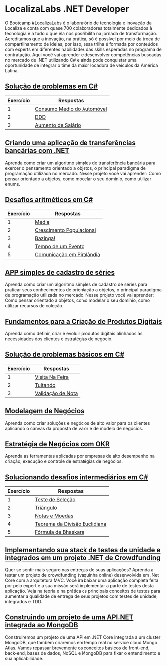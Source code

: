 # LocalizaLabs .NET Developer

O Bootcamp #LocalizaLabs é o laboratório de tecnologia e inovação da Localiza e conta com quase 700 colaboradores totalmente dedicados à tecnologia e a tudo o que ela nos possibilita na jornada de transformação. Acreditamos que a inovação, na prática, só é possível por meio da troca de compartilhamento de ideias, por isso, essa trilha é formada por conteúdos com experts em diferentes habilidades das skills esperadas no programa de contratação. Aqui você vai aprender e desenvolver competências buscadas no mercado de .NET utilizando C# e ainda pode conquistar uma oportunidade de integrar o time da maior locadora de veículos da América Latina.

## [Solução de problemas em C#](https://github.com/JefersonMelo/07-DIO/tree/master/02-LocalizaLabs/01-Solucao_de_problemas)

Exercício | Respostas
--------- | ------
1         | [Consumo Médio do Automóvel](https://github.com/JefersonMelo/07-DIO/tree/master/02-LocalizaLabs/01-Solucao_de_problemas/01-Calcular_Consumo_Medio)
2         | [DDD](https://github.com/JefersonMelo/07-DIO/tree/master/02-LocalizaLabs/01-Solucao_de_problemas/02-DDD)
3         | [Aumento de Salário](https://github.com/JefersonMelo/07-DIO/tree/master/02-LocalizaLabs/01-Solucao_de_problemas/03-Aumento_Salario)

## [Criando uma aplicação de transferências bancárias com .NET](https://github.com/JefersonMelo/07-DIO/tree/master/02-LocalizaLabs/02-AppBanco)

Aprenda como criar um algoritmo simples de transferência bancária para exercer o pensamento orientado a objetos, o principal paradigma de programação utilizada no mercado. Nesse projeto você vai aprender: Como pensar orientado a objetos, como modelar o seu domínio, como utilizar enums.

## [Desafios aritméticos em C#](https://github.com/JefersonMelo/07-DIO/tree/master/02-LocalizaLabs/03-Desafios_aritmeticos)

Exercício | Respostas
--------- | ------
1         | [Média](https://github.com/JefersonMelo/07-DIO/tree/master/02-LocalizaLabs/03-Desafios_aritmeticos/01-Notas_De_Um_Aluno)
2         | [Crescimento Populacional](https://github.com/JefersonMelo/07-DIO/tree/master/02-LocalizaLabs/03-Desafios_aritmeticos/02-Crescimento_Populacional)
3         | [Bazinga!](https://github.com/JefersonMelo/07-DIO/tree/master/02-LocalizaLabs/03-Desafios_aritmeticos/03-Bazinga)
4         | [Tempo de um Evento](https://github.com/JefersonMelo/07-DIO/tree/master/02-LocalizaLabs/03-Desafios_aritmeticos/04-Tempo_De_Um_Evento)
5         | [Comunicação em Piralândia](https://github.com/JefersonMelo/07-DIO/tree/master/02-LocalizaLabs/03-Desafios_aritmeticos/05-Comunicacao_Em_Piralandia)

## [APP simples de cadastro de séries](https://github.com/JefersonMelo/07-DIO/tree/master/01-MRV/01-Cadastro-Series)

Aprenda como criar um algoritmo simples de cadastro de séries para praticar seus conhecimentos de orientação a objetos, o principal paradigma de programação utilizada no mercado. Nesse projeto você vai aprender: Como pensar orientado a objetos, como modelar o seu domínio, como utilizar recursos de coleção.

## [Fundamentos para a Criação de Produtos Digitais](https://github.com/JefersonMelo/07-DIO/tree/master/01-MRV/04-Fundamentos%20para%20a%20Cria%C3%A7%C3%A3o%20de%20Produtos%20Digitais)

Aprenda como definir, criar e evoluir produtos digitais alinhados às necessidades dos clientes e estratégias de negócio.

## [Solução de problemas básicos em C#](https://github.com/JefersonMelo/07-DIO/tree/master/01-MRV/02-Solucao_Problemas_Basicos_CSharp)

Exercício | Respostas
--------- | ------
1 | [Visita Na Feira](https://github.com/JefersonMelo/07-DIO/blob/master/01-MRV/02-Solucao_Problemas_Basicos_CSharp/01-Visita_Na_Feira)
2 | [Tuitando](https://github.com/JefersonMelo/07-DIO/blob/master/01-MRV/02-Solucao_Problemas_Basicos_CSharp/02-Tuitando)
3 | [Validação de Nota](https://github.com/JefersonMelo/07-DIO/blob/master/01-MRV/02-Solucao_Problemas_Basicos_CSharp/03-Validacao_Nota)

## [Modelagem de Negócios](https://github.com/JefersonMelo/07-DIO/tree/master/01-MRV/05-Modelagem%20de%20Neg%C3%B3cios)

Aprenda como criar soluções e negócios de alto valor para os clientes aplicando o canvas da proposta de valor e de modelo de negócios.

## [Estratégia de Negócios com OKR](https://github.com/JefersonMelo/07-DIO/tree/master/01-MRV/06-Estrat%C3%A9gia%20de%20Neg%C3%B3cios%20com%20OKR)

Aprenda as ferramentas aplicadas por empresas de alto desempenho na criação, execução e controle de estratégias de negócios.

## [Solucionando desafios intermediários em C#](https://github.com/JefersonMelo/07-DIO/tree/master/01-MRV/07-Solucionando_Desafios_Intermediarios)

Exercício | Respostas
--------- | ------
1         | [Teste de Seleção](https://github.com/JefersonMelo/07-DIO/tree/master/01-MRV/07-Solucionando_Desafios_Intermediarios/01-Teste_Selecao)
2         | [Triângulo](https://github.com/JefersonMelo/07-DIO/tree/master/01-MRV/07-Solucionando_Desafios_Intermediarios/02-Triangulo)
3         | [Notas e Moedas](https://github.com/JefersonMelo/07-DIO/tree/master/01-MRV/07-Solucionando_Desafios_Intermediarios/03-Notas_Moedas)
4         | [Teorema da Divisão Euclidiana](https://github.com/JefersonMelo/07-DIO/tree/master/01-MRV/07-Solucionando_Desafios_Intermediarios/04-Teorema_Divisao_Euclidiana)
5         | [Fórmula de Bhaskara](https://github.com/JefersonMelo/07-DIO/tree/master/01-MRV/07-Solucionando_Desafios_Intermediarios/05-Formula_De_Bhaskara)

## [Implementando sua stack de testes de unidade e integrados em um projeto .NET de Crowdfunding](https://github.com/JefersonMelo/07-DIO/tree/master/01-MRV/08-Implementando_Stack_De_Testes_.NET)

Quer se sentir mais seguro nas entregas de suas aplicações? Aprenda a testar um projeto de crowdfunding (vaquinha online) desenvolvida em .Net Core com a arquitetura MVC. Você ira baixar uma aplicação completa feita por pelo expert e a sua missão será implementar a parte de testes desta aplicação. Veja na teoria e na prática os principais conceitos de testes para aumentar a qualidade de entrega de seus projetos com testes de unidade, integrados e TDD.

## [Construindo um projeto de uma API.NET integrada ao MongoDB](https://github.com/JefersonMelo/07-DIO/tree/master/01-MRV/09-Construindo_Com_MongoDB)

Construiremos um projeto de uma API em .NET Core integrada a um cluster MongoDB, que também criaremos em tempo real no service cloud Mongo Atlas. Vamos repassar brevemente os conceitos básicos de front-end, back-end, bases de dados, NoSQL e MongoDB para fixar o entendimento e sua aplicabilidade.
